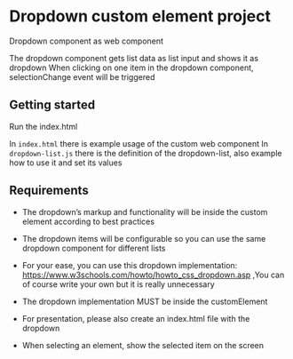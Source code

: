 # Dropdown custom element project
Dropdown component as web component

The dropdown component gets list data as list input and shows it as dropdown
When clicking on one item in the dropdown component, selectionChange event will be triggered
## Getting started
Run the index.html

In `index.html` there is example usage of the custom web component
In `dropdown-list.js` there is the definition of the dropdown-list, also example how to use it and set its values

## Requirements

* The dropdown’s markup and functionality will be inside the custom element according to best practices

* The dropdown items will be configurable so you can use the same dropdown component for different lists

* For your ease, you can use this dropdown implementation: https://www.w3schools.com/howto/howto_css_dropdown.asp  ,You can of course write your own but it is really unnecessary

* The dropdown implementation MUST be inside the customElement

* For presentation, please also create an index.html file with the dropdown

* When selecting an element, show the selected item on the screen
